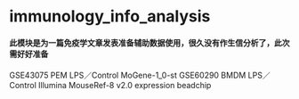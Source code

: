 # immunology_info_analysis
#### 此模块是为一篇免疫学文章发表准备辅助数据使用，很久没有作生信分析了，此次需好好准备

GSE43075 PEM LPS／Control MoGene-1_0-st
GSE60290 BMDM LPS／Control Illumina MouseRef-8 v2.0 expression beadchip